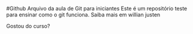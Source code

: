 #Github
Arquivo da aula de Git para iniciantes
Este é um repositório teste para ensinar como o git funciona.
Saiba mais em willian justen

Gostou do curso?